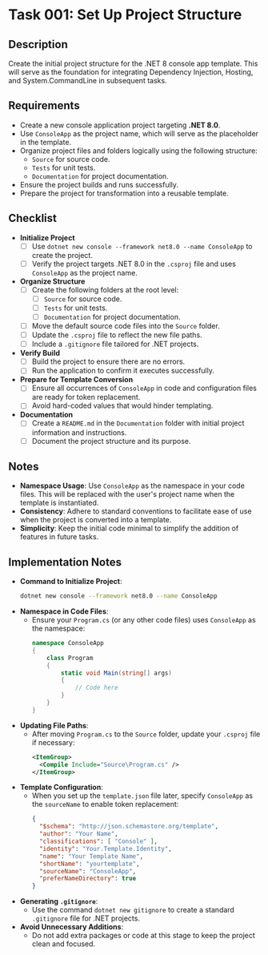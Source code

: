 # Task 001: Set Up Project Structure

## Description

Create the initial project structure for the .NET 8 console app template. This will serve as the foundation for integrating Dependency Injection, Hosting, and System.CommandLine in subsequent tasks.

## Requirements

- Create a new console application project targeting **.NET 8.0**.
- Use `ConsoleApp` as the project name, which will serve as the placeholder in the template.
- Organize project files and folders logically using the following structure:
  - `Source` for source code.
  - `Tests` for unit tests.
  - `Documentation` for project documentation.
- Ensure the project builds and runs successfully.
- Prepare the project for transformation into a reusable template.

## Checklist

- **Initialize Project**
  - [ ] Use `dotnet new console --framework net8.0 --name ConsoleApp` to create the project.
  - [ ] Verify the project targets .NET 8.0 in the `.csproj` file and uses `ConsoleApp` as the project name.
- **Organize Structure**
  - [ ] Create the following folders at the root level:
    - [ ] `Source` for source code.
    - [ ] `Tests` for unit tests.
    - [ ] `Documentation` for project documentation.
  - [ ] Move the default source code files into the `Source` folder.
  - [ ] Update the `.csproj` file to reflect the new file paths.
  - [ ] Include a `.gitignore` file tailored for .NET projects.
- **Verify Build**
  - [ ] Build the project to ensure there are no errors.
  - [ ] Run the application to confirm it executes successfully.
- **Prepare for Template Conversion**
  - [ ] Ensure all occurrences of `ConsoleApp` in code and configuration files are ready for token replacement.
  - [ ] Avoid hard-coded values that would hinder templating.
- **Documentation**
  - [ ] Create a `README.md` in the `Documentation` folder with initial project information and instructions.
  - [ ] Document the project structure and its purpose.

## Notes

- **Namespace Usage**: Use `ConsoleApp` as the namespace in your code files. This will be replaced with the user's project name when the template is instantiated.
- **Consistency**: Adhere to standard conventions to facilitate ease of use when the project is converted into a template.
- **Simplicity**: Keep the initial code minimal to simplify the addition of features in future tasks.

## Implementation Notes

- **Command to Initialize Project**:
  ```bash
  dotnet new console --framework net8.0 --name ConsoleApp
  ```
- **Namespace in Code Files**:
  - Ensure your `Program.cs` (or any other code files) uses `ConsoleApp` as the namespace:
    ```csharp
    namespace ConsoleApp
    {
        class Program
        {
            static void Main(string[] args)
            {
                // Code here
            }
        }
    }
    ```
- **Updating File Paths**:
  - After moving `Program.cs` to the `Source` folder, update your `.csproj` file if necessary:
    ```xml
    <ItemGroup>
      <Compile Include="Source\Program.cs" />
    </ItemGroup>
    ```
- **Template Configuration**:
  - When you set up the `template.json` file later, specify `ConsoleApp` as the `sourceName` to enable token replacement:
    ```json
    {
      "$schema": "http://json.schemastore.org/template",
      "author": "Your Name",
      "classifications": [ "Console" ],
      "identity": "Your.Template.Identity",
      "name": "Your Template Name",
      "shortName": "yourtemplate",
      "sourceName": "ConsoleApp",
      "preferNameDirectory": true
    }
    ```
- **Generating `.gitignore`**:
  - Use the command `dotnet new gitignore` to create a standard `.gitignore` file for .NET projects.
- **Avoid Unnecessary Additions**:
  - Do not add extra packages or code at this stage to keep the project clean and focused.
